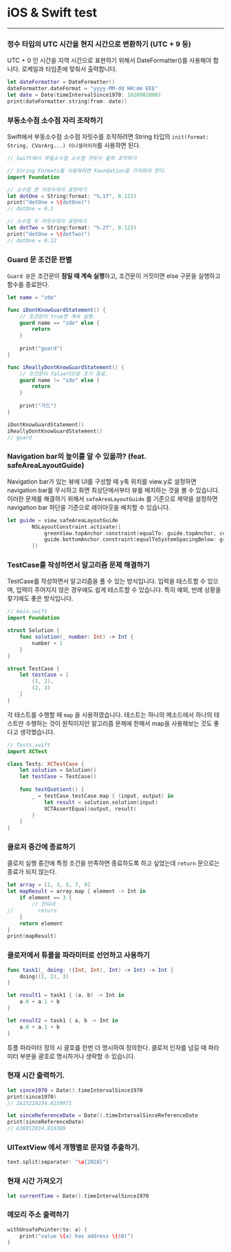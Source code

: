 # iOS & Swift test

---



### 정수 타입의 UTC 시간을 현지 시간으로 변환하기 (UTC + 9 등)

UTC + 0 인 시간을 지역 시간으로 표현하기 위해서 DateFormatter()를 사용해야 합니다. 로케일과 타임존에 맞춰서 출력합니다.

```swift
let dateFormatter = DateFormatter()
dateFormatter.dateFormat = "yyyy-MM-dd HH:mm EEE"
let date = Date(timeIntervalSince1970: 1620982800)
print(dateFormatter.string(from: date))
```



### 부동소수점 소수점 자리 조작하기

Swift에서 부동소수점 소수점 자릿수를 조작하려면 String 타입의 `init(format: String, CVarArg...) 이니셜라이저`를 사용하면 된다.

```swift
// Swift에서 부동소수점 소수점 자릿수 출력 조작하기

// String Formats를 사용하려면 Foundation을 가져와야 한다.
import Foundation

// 소수점 한 자릿수까지 표현하기
let dotOne = String(format: "%.1f", 0.123)
print("dotOne = \(dotOne)")
// dotOne = 0.1

// 소수점 두 자릿수까지 표현하기
let dotTwo = String(format: "%.2f", 0.123)
print("dotOne = \(dotTwo)")
// dotOne = 0.12

```



### Guard 문 조건문 판별

`Guard 문`은 조건문이 **참일 때 계속 실행**하고, 조건문이 거짓이면 else 구문을 실행하고 함수를 종료한다.

```swift
let name = "zdo"

func iDontKnowGuardStatement() {
    // 조건문이 true면 계속 실행.
    guard name == "zdo" else {
        return
    }
    
    print("guard")
}

func iReallyDontKnowGuardStatement() {
    // 조건문이 false이므로 조기 종료.
    guard name != "zdo" else {
        return
    }
    
    print("가드")
}

iDontKnowGuardStatement()
iReallyDontKnowGuardStatement()
// guard
```



### Navigation bar의 높이를 알 수 있을까? (feat. safeAreaLayoutGuide)

Navigation bar가 있는 뷰에 UI를 구성할 때 y축 위치를 view.y로 설정하면 navigation bar를 무시하고 화면 최상단에서부터 뷰를 배치하는 것을 볼 수 있습니다. 이러한 문제를 해결하기 위해서 `safeAreaLayoutGuide` 를 기준으로 제약을 설정하면 navigation bar 하단을 기준으로 레이아웃을 배치할 수 있습니다.

```swift
let guide = view.safeAreaLayoutGuide
        NSLayoutConstraint.activate([
            greenView.topAnchor.constraint(equalTo: guide.topAnchor, constant: 30),
            guide.bottomAnchor.constraint(equalToSystemSpacingBelow: greenView.bottomAnchor, multiplier: 1.0)
        ])
```



### TestCase를 작성하면서 알고리즘 문제 해결하기

TestCase를 작성하면서 알고리즘을 풀 수 있는 방식입니다. 입력을 테스트할 수 있으며, 입력이 주어지지 않은 경우에도 쉽게 테스트할 수 있습니다. 특히 예외, 반례 상황을 찾기에도 좋은 방식입니다.

```swift
// main.swift
import Foundation

struct Solution {
    func solution(_ number: Int) -> Int {
        number + 1
    }
}

struct TestCase {
    let testCase = [
        (1, 2),
        (2, 3)
    ]
}
```

각 테스트를 수행할 때 `map` 을 사용하였습니다. 테스트는 하나의 메소드에서 하나의 테스트만 수행하는 것이 원칙이지만 알고리즘 문제에 한해서 map을 사용해보는 것도 좋다고 생각했습니다.

```swift
// Tests.swift
import XCTest

class Tests: XCTestCase {
    let solution = Solution()
    let testCase = TestCase()
    
    func testQuotient() {
        _ = testCase.testCase.map { (input, output) in
            let result = solution.solution(input)
            XCTAssertEqual(output, result)
        }
    }
}
```



### 클로저 중간에 종료하기

클로저 실행 중간에 특정 조건을 만족하면 종료하도록 하고 싶었는데 `return` 문으로는 종료가 되지 않는다.

```swift
let array = [1, 3, 5, 7, 9]
let mapResult = array.map { element -> Int in
    if element == 3 {
        // 안되네
//        return
    }
    return element
}
print(mapResult)
```



### 클로저에서 튜플을 파라미터로 선언하고 사용하기

```swift
func task1(_ doing: ((Int, Int), Int) -> Int) -> Int {
    doing((1, 2), 3)
}

let result1 = task1 { (a, b) -> Int in
    a.0 + a.1 + b
}

let result2 = task1 { a, b -> Int in
    a.0 + a.1 + b
}
```

튜플 파라미터 정의 시 괄호를 한번 더 명시하여 정의한다. 클로저 인자를 넘길 때 파라미터 부분을 괄호로 명시하거나 생략할 수 있습니다.



### 현재 시간 출력하기.

```swift
let since1970 = Date().timeIntervalSince1970
print(since1970)
// 1615219234.8159971

let sinceReferenceDate = Date().timeIntervalSinceReferenceDate
print(sinceReferenceDate)
// 636912034.816389

```



### UITextView 에서 개행별로 문자열 추출하기.

```swift
text.split(separator: "\u{2028}")
```



### 현재 시간 가져오기

```swift
let currentTime = Date().timeIntervalSince1970
```



### 메모리 주소 출력하기

```swift
withUnsafePointer(to: a) {
    print("value \(a) has address \($0)")
}
```

